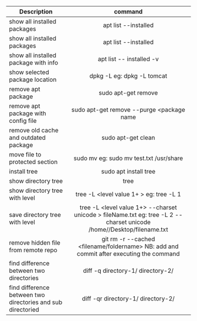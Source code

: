 | Description                                                 |                                                             command                                                             |
| ----------------------------------------------------------- | :-----------------------------------------------------------------------------------------------------------------------------: |
| show all installed packages                                 |                                                      apt list --installed                                                       |
| show all installed packages                                 |                                                      apt list --installed                                                       |
| show all installed package with info                        |                                                    apt list -- installed -v                                                     |
| show selected package location                              |                                            dpkg -L <package name> eg: dpkg -L tomcat                                            |
| remove apt package                                          |                                               sudo apt-get remove <package name>                                                |
| remove apt package with config file                         |                                            sudo apt-get remove --purge <package name                                            |
| remove old cache and outdated package                       |                                                       sudo apt-get clean                                                        |
| move file to protected section                              |                                  sudo mv <filename> <location> eg: sudo mv test.txt /usr/share                                  |
| install tree                                                |                                                      sudo apt install tree                                                      |
| show directory tree                                         |                                                              tree                                                               |
| show directory tree with level                              |                                             tree -L <level value 1+ > eg: tree -L 1                                             |
| save directory tree with level                              | tree -L <level value 1+> --charset unicode > fileName.txt eg: tree -L 2 --charset unicode /home/<username>/Desktop/filename.txt |
| remove hidden file from remote repo                         |                     git rm -r --cached <filename/foldername> NB: add and commit after executing the command                     |
| find difference between two directories                     |                                                diff -q directory-1/ directory-2/                                                |
| find difference between two directories and sub directoried |                                               diff -qr directory-1/ directory-2/                                                |
